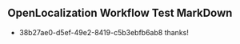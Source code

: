 ## OpenLocalization Workflow Test MarkDown
* 38b27ae0-d5ef-49e2-8419-c5b3ebfb6ab8 thanks!

<!--HONumber=Jul16_HO2-->


